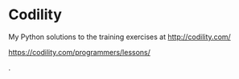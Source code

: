 # Codility

My Python solutions to the training exercises at http://codility.com/

https://codility.com/programmers/lessons/

.

